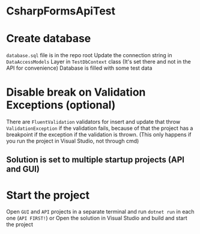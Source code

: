 # CsharpFormsApiTest
 
# Create database
`database.sql` file is in the repo root
Update the connection string in `DataAccessModels` Layer in `TestDbContext` class (It's set there and not in the API for convenience)
Database is filled with some test data

# Disable break on Validation Exceptions (optional)
There are `FluentValidation` validators for insert and update that throw `ValidationException` if the validation fails, because of that the project has a breakpoint if the exception if the validation is thrown. (This only happens if you run the project in Visual Studio, not through cmd)

## Solution is set to multiple startup projects (API and GUI)

# Start the project
Open `GUI` and `API` projects in a separate terminal and run `dotnet run` in each one (`API FIRST!`) or Open the solution in Visual Studio and build and start the project

